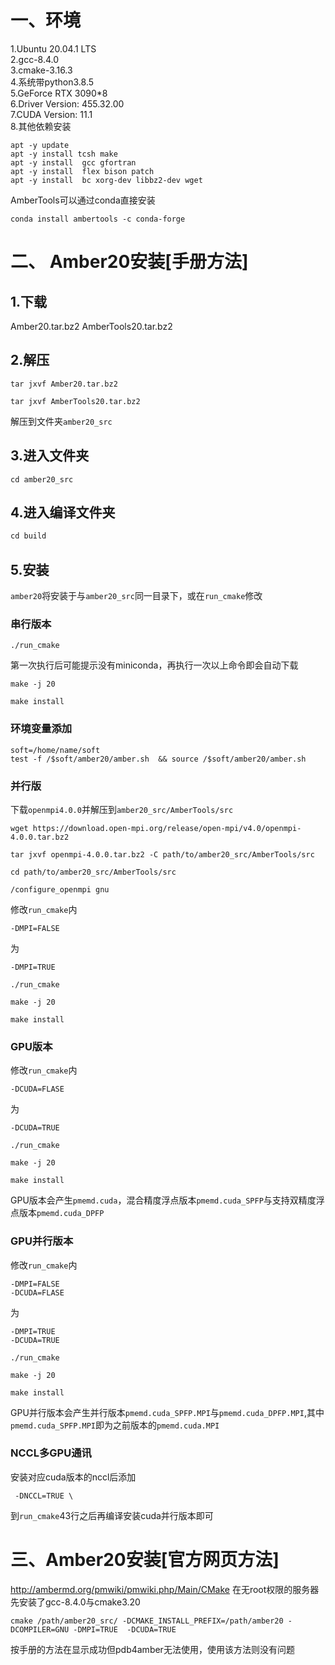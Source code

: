# 一、环境
1.Ubuntu 20.04.1 LTS  
2.gcc-8.4.0  
3.cmake-3.16.3  
4.系统带python3.8.5  
5.GeForce RTX 3090*8  
6.Driver Version: 455.32.00  
7.CUDA Version: 11.1  
8.其他依赖安装  
```
apt -y update
apt -y install tcsh make
apt -y install  gcc gfortran 
apt -y install  flex bison patch 
apt -y install  bc xorg-dev libbz2-dev wget
```
AmberTools可以通过conda直接安装

```
conda install ambertools -c conda-forge
```
# 二、 Amber20安装[手册方法]
## 1.下载
Amber20.tar.bz2
AmberTools20.tar.bz2
## 2.解压

```
tar jxvf Amber20.tar.bz2
```
```
tar jxvf AmberTools20.tar.bz2
```
解压到文件夹`amber20_src`
## 3.进入文件夹

```
cd amber20_src
```

## 4.进入编译文件夹

```r
cd build
```
## 5.安装
`amber20`将安装于与`amber20_src`同一目录下，或在`run_cmake`修改
###  串行版本
```
./run_cmake
```
第一次执行后可能提示没有miniconda，再执行一次以上命令即会自动下载

```
make -j 20
```
```
make install
```
### 环境变量添加
```
soft=/home/name/soft
test -f /$soft/amber20/amber.sh  && source /$soft/amber20/amber.sh
```
### 并行版
下载`openmpi4.0.0`并解压到`amber20_src/AmberTools/src`

```
wget https://download.open-mpi.org/release/open-mpi/v4.0/openmpi-4.0.0.tar.bz2
```

```
tar jxvf openmpi-4.0.0.tar.bz2 -C path/to/amber20_src/AmberTools/src
```

```
cd path/to/amber20_src/AmberTools/src
```

```
/configure_openmpi gnu
```

修改`run_cmake`内

```
-DMPI=FALSE
```
为

```
-DMPI=TRUE
```
```
./run_cmake
```

```
make -j 20
```

```
make install
```
### GPU版本

修改`run_cmake`内

```
-DCUDA=FLASE
```
为

```
-DCUDA=TRUE
```
```
./run_cmake
```
```
make -j 20
```
```
make install
```
GPU版本会产生`pmemd.cuda`，混合精度浮点版本`pmemd.cuda_SPFP`与支持双精度浮点版本`pmemd.cuda_DPFP`
### GPU并行版本
修改`run_cmake`内

```
-DMPI=FALSE
-DCUDA=FLASE
```
为

```
-DMPI=TRUE
-DCUDA=TRUE
```
```
./run_cmake
```
```
make -j 20
```
```
make install
```
GPU并行版本会产生并行版本`pmemd.cuda_SPFP.MPI`与`pmemd.cuda_DPFP.MPI`,其中`pmemd.cuda_SPFP.MPI`即为之前版本的`pmemd.cuda.MPI`
###  NCCL多GPU通讯
安装对应cuda版本的nccl后添加

```
 -DNCCL=TRUE \
```

 到`run_cmake`43行之后再编译安装cuda并行版本即可
#  三、Amber20安装[官方网页方法]
http://ambermd.org/pmwiki/pmwiki.php/Main/CMake
在无root权限的服务器先安装了gcc-8.4.0与cmake3.20
```
cmake /path/amber20_src/ -DCMAKE_INSTALL_PREFIX=/path/amber20 -DCOMPILER=GNU -DMPI=TRUE  -DCUDA=TRUE
```
按手册的方法在显示成功但pdb4amber无法使用，使用该方法则没有问题
